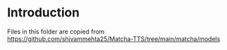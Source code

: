 # Introduction
Files in this folder are copied from
https://github.com/shivammehta25/Matcha-TTS/tree/main/matcha/models
